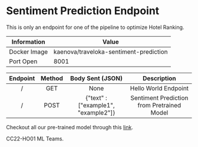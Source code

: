 # Sentiment Prediction Endpoint

This is only an endpoint for one of the pipeline to optimize Hotel Ranking.  

| Information  | Value                                  |
|--------------|----------------------------------------|
| Docker Image | kaenova/traveloka-sentiment-prediction |
|   Port Open  |                  8001                  |


| Endpoint | Method |           Body Sent (JSON)          |                 Description                |
|:--------:|:------:|:-----------------------------------:|:------------------------------------------:|
|     /    |   GET  |                 None                |            Hello World Endpoint            |
|     /    |  POST  | {"text" : ["example1", "example2"]} | Sentiment Prediction from Pretrained Model |

Checkout all our pre-trained model through this [link](https://drive.google.com/drive/folders/1A7N_McAxnxrThlDyArJXr0_k-nHPDfiI).  

CC22-HO01 ML Teams.
